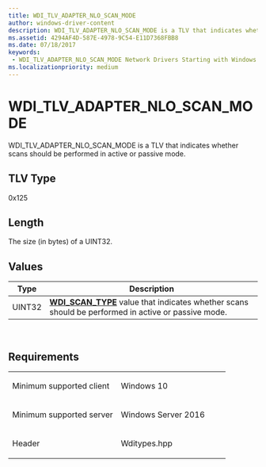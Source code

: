 ```yaml
---
title: WDI_TLV_ADAPTER_NLO_SCAN_MODE
author: windows-driver-content
description: WDI_TLV_ADAPTER_NLO_SCAN_MODE is a TLV that indicates whether scans should be performed in active or passive mode.
ms.assetid: 4294AF4D-587E-4978-9C54-E11D7368FBB8
ms.date: 07/18/2017 
keywords:
 - WDI_TLV_ADAPTER_NLO_SCAN_MODE Network Drivers Starting with Windows Vista
ms.localizationpriority: medium
---
```


# WDI\_TLV\_ADAPTER\_NLO\_SCAN\_MODE


WDI\_TLV\_ADAPTER\_NLO\_SCAN\_MODE is a TLV that indicates whether scans should be performed in active or passive mode.

## TLV Type


0x125

## Length


The size (in bytes) of a UINT32.

## Values


| Type   | Description                                                                                                                     |
|--------|---------------------------------------------------------------------------------------------------------------------------------|
| UINT32 | [**WDI\_SCAN\_TYPE**](https://msdn.microsoft.com/library/windows/hardware/dn926115) value that indicates whether scans should be performed in active or passive mode. |

 

Requirements
------------

<table>
<colgroup>
<col width="50%" />
<col width="50%" />
</colgroup>
<tbody>
<tr class="odd">
<td><p>Minimum supported client</p></td>
<td><p>Windows 10</p></td>
</tr>
<tr class="even">
<td><p>Minimum supported server</p></td>
<td><p>Windows Server 2016</p></td>
</tr>
<tr class="odd">
<td><p>Header</p></td>
<td>Wditypes.hpp</td>
</tr>
</tbody>
</table>

 

 




